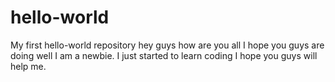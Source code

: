 # hello-world
My first hello-world repository
hey guys how are you all
I hope you guys are doing well
I am a newbie. I just started to learn coding I hope you guys will help me.
